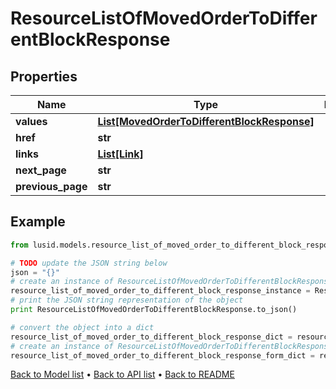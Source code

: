 # ResourceListOfMovedOrderToDifferentBlockResponse


## Properties
Name | Type | Description | Notes
------------ | ------------- | ------------- | -------------
**values** | [**List[MovedOrderToDifferentBlockResponse]**](MovedOrderToDifferentBlockResponse.md) |  | 
**href** | **str** |  | [optional] 
**links** | [**List[Link]**](Link.md) |  | [optional] 
**next_page** | **str** |  | [optional] 
**previous_page** | **str** |  | [optional] 

## Example

```python
from lusid.models.resource_list_of_moved_order_to_different_block_response import ResourceListOfMovedOrderToDifferentBlockResponse

# TODO update the JSON string below
json = "{}"
# create an instance of ResourceListOfMovedOrderToDifferentBlockResponse from a JSON string
resource_list_of_moved_order_to_different_block_response_instance = ResourceListOfMovedOrderToDifferentBlockResponse.from_json(json)
# print the JSON string representation of the object
print ResourceListOfMovedOrderToDifferentBlockResponse.to_json()

# convert the object into a dict
resource_list_of_moved_order_to_different_block_response_dict = resource_list_of_moved_order_to_different_block_response_instance.to_dict()
# create an instance of ResourceListOfMovedOrderToDifferentBlockResponse from a dict
resource_list_of_moved_order_to_different_block_response_form_dict = resource_list_of_moved_order_to_different_block_response.from_dict(resource_list_of_moved_order_to_different_block_response_dict)
```
[Back to Model list](../README.md#documentation-for-models) &#8226; [Back to API list](../README.md#documentation-for-api-endpoints) &#8226; [Back to README](../README.md)



